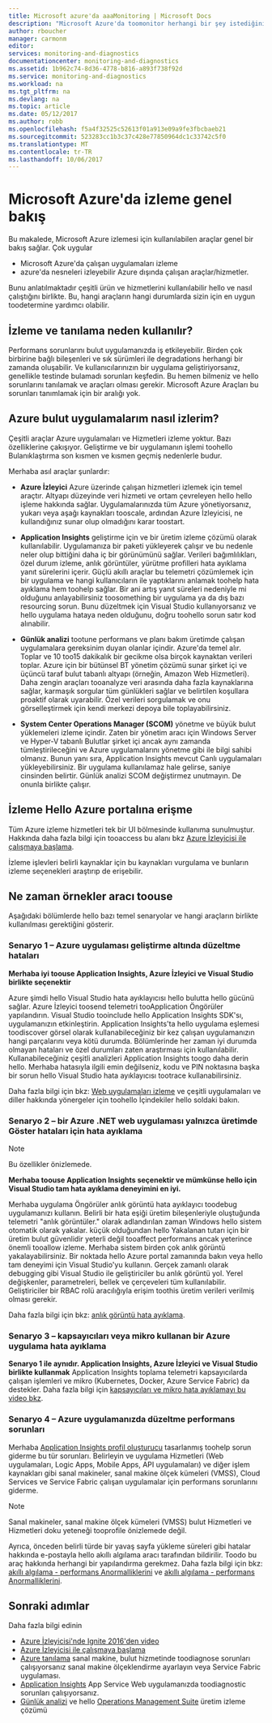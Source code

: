 ```yaml
---
title: Microsoft azure'da aaaMonitoring | Microsoft Docs
description: "Microsoft Azure'da toomonitor herhangi bir şey istediğiniz zaman Seçenekler. Azure İzleyici, uygulama Öngörüler günlük analizi"
author: rboucher
manager: carmonm
editor: 
services: monitoring-and-diagnostics
documentationcenter: monitoring-and-diagnostics
ms.assetid: 1b962c74-8d36-4778-b816-a893f738f92d
ms.service: monitoring-and-diagnostics
ms.workload: na
ms.tgt_pltfrm: na
ms.devlang: na
ms.topic: article
ms.date: 05/12/2017
ms.author: robb
ms.openlocfilehash: f5a4f32525c52613f01a913e09a9fe3fbcbaeb21
ms.sourcegitcommit: 523283cc1b3c37c428e77850964dc1c33742c5f0
ms.translationtype: MT
ms.contentlocale: tr-TR
ms.lasthandoff: 10/06/2017
---
```

# <a name="overview-of-monitoring-in-microsoft-azure"></a>Microsoft Azure'da izleme genel bakış
Bu makalede, Microsoft Azure izlemesi için kullanılabilen araçlar genel bir bakış sağlar. Çok uygular
- Microsoft Azure'da çalışan uygulamaları izleme 
- azure'da nesneleri izleyebilir Azure dışında çalışan araçlar/hizmetler. 

Bunu anlatılmaktadır çeşitli ürün ve hizmetlerini kullanılabilir hello ve nasıl çalıştığını birlikte. Bu, hangi araçların hangi durumlarda sizin için en uygun toodetermine yardımcı olabilir.  

## <a name="why-use-monitoring-and-diagnostics"></a>İzleme ve tanılama neden kullanılır?

Performans sorunlarını bulut uygulamanızda iş etkileyebilir. Birden çok birbirine bağlı bileşenleri ve sık sürümleri ile degradations herhangi bir zamanda oluşabilir. Ve kullanıcılarınızın bir uygulama geliştiriyorsanız, genellikle testinde bulamadı sorunları keşfedin. Bu hemen bilmeniz ve hello sorunlarını tanılamak ve araçları olması gerekir. Microsoft Azure Araçları bu sorunları tanımlamak için bir aralığı yok.

## <a name="how-do-i-monitor-my-azure-cloud-apps"></a>Azure bulut uygulamalarım nasıl izlerim?

Çeşitli araçlar Azure uygulamaları ve Hizmetleri izleme yoktur. Bazı özelliklerine çakışıyor. Geliştirme ve bir uygulamanın işlemi toohello Bulanıklaştırma son kısmen ve kısmen geçmiş nedenlerle budur. 

Merhaba asıl araçlar şunlardır:

-   **Azure İzleyici** Azure üzerinde çalışan hizmetleri izlemek için temel araçtır. Altyapı düzeyinde veri hizmeti ve ortam çevreleyen hello hello işleme hakkında sağlar. Uygulamalarınızda tüm Azure yönetiyorsanız, yukarı veya aşağı kaynakları tooscale, ardından Azure İzleyicisi, ne kullandığınız sunar olup olmadığını karar toostart.

-   **Application Insights** geliştirme için ve bir üretim izleme çözümü olarak kullanılabilir. Uygulamanıza bir paketi yükleyerek çalışır ve bu nedenle neler olup bittiğini daha iç bir görünümünü sağlar. Verileri bağımlılıkları, özel durum izleme, anlık görüntüler, yürütme profilleri hata ayıklama yanıt sürelerini içerir. Güçlü akıllı araçlar bu telemetri çözümlemek için bir uygulama ve hangi kullanıcıların ile yaptıklarını anlamak toohelp hata ayıklama hem toohelp sağlar. Bir ani artış yanıt süreleri nedeniyle mi olduğunu anlayabilirsiniz toosomething bir uygulama ya da dış bazı resourcing sorun. Bunu düzeltmek için Visual Studio kullanıyorsanız ve hello uygulama hataya neden olduğunu, doğru toohello sorun satır kod alınabilir.  

-   **Günlük analizi** tootune performans ve planı bakım üretimde çalışan uygulamalara gereksinim duyan olanlar içindir. Azure'da temel alır. Toplar ve 10 too15 dakikalık bir gecikme olsa birçok kaynaktan verileri toplar. Azure için bir bütünsel BT yönetim çözümü sunar şirket içi ve üçüncü taraf bulut tabanlı altyapı (örneğin, Amazon Web Hizmetleri). Daha zengin araçları tooanalyze veri arasında daha fazla kaynaklarına sağlar, karmaşık sorgular tüm günlükleri sağlar ve belirtilen koşullara proaktif olarak uyarabilir.  Özel verileri sorgulamak ve onu görselleştirmek için kendi merkezi depoya bile toplayabilirsiniz. 

-   **System Center Operations Manager (SCOM)** yönetme ve büyük bulut yüklemeleri izleme içindir. Zaten bir yönetim aracı için Windows Server ve Hyper-V tabanlı Bulutlar şirket içi ancak aynı zamanda tümleştirileceğini ve Azure uygulamalarını yönetme gibi ile bilgi sahibi olmanız. Bunun yanı sıra, Application Insights mevcut Canlı uygulamaları yükleyebilirsiniz.  Bir uygulama kullanılamaz hale gelirse, saniye cinsinden belirtir. Günlük analizi SCOM değiştirmez unutmayın. De onunla birlikte çalışır.  


## <a name="accessing-monitoring-in-hello-azure-portal"></a>İzleme Hello Azure portalına erişme
Tüm Azure izleme hizmetleri tek bir UI bölmesinde kullanıma sunulmuştur. Hakkında daha fazla bilgi için tooaccess bu alanı bkz [Azure İzleyicisi ile çalışmaya başlama](monitoring-get-started.md). 

İzleme işlevleri belirli kaynaklar için bu kaynakları vurgulama ve bunların izleme seçenekleri araştırıp de erişebilir. 

## <a name="examples-of-when-toouse-which-tool"></a>Ne zaman örnekler aracı toouse 

Aşağıdaki bölümlerde hello bazı temel senaryolar ve hangi araçların birlikte kullanılması gerektiğini gösterir. 

### <a name="scenario-1--fix-errors-in-an-azure-application-under-development"></a>Senaryo 1 – Azure uygulaması geliştirme altında düzeltme hataları   

**Merhaba iyi toouse Application Insights, Azure İzleyici ve Visual Studio birlikte seçenektir**

Azure şimdi hello Visual Studio hata ayıklayıcısı hello bulutta hello gücünü sağlar. Azure İzleyici toosend telemetri tooApplication Öngörüler yapılandırın. Visual Studio tooinclude hello Application Insights SDK'sı, uygulamanızın etkinleştirin. Application Insights'ta hello uygulama eşlemesi toodiscover görsel olarak kullanabileceğiniz bir kez çalışan uygulamanızın hangi parçalarını veya kötü durumda. Bölümlerinde her zaman iyi durumda olmayan hataları ve özel durumları zaten araştırması için kullanılabilir. Kullanabileceğiniz çeşitli analizleri Application Insights toogo daha derin hello. Merhaba hatasıyla ilgili emin değilseniz, kodu ve PIN noktasına başka bir sorun hello Visual Studio hata ayıklayıcısı tootrace kullanabilirsiniz. 

Daha fazla bilgi için bkz: [Web uygulamaları izleme](../application-insights/app-insights-azure-web-apps.md) ve çeşitli uygulamaları ve diller hakkında yönergeler için toohello İçindekiler hello soldaki bakın.  

### <a name="scenario-2--debug-an-azure-net-web-application-for-errors-that-only-show-in-production"></a>Senaryo 2 – bir Azure .NET web uygulaması yalnızca üretimde Göster hataları için hata ayıklama 

> [!NOTE]
> Bu özellikler önizlemede. 

**Merhaba toouse Application Insights seçenektir ve mümkünse hello için Visual Studio tam hata ayıklama deneyimini en iyi.**

Merhaba uygulama Öngörüler anlık görüntü hata ayıklayıcı toodebug uygulamanızı kullanın. Belirli bir hata eşiği üretim bileşenleriyle oluştuğunda telemetri "anlık görüntüler." olarak adlandırılan zaman Windows hello sistem otomatik olarak yakalar. küçük olduğundan hello Yakalanan tutarı için bir üretim bulut güvenlidir yeterli değil tooaffect performans ancak yeterince önemli tooallow izleme.  Merhaba sistem birden çok anlık görüntü yakalayabilirsiniz. Bir noktada hello Azure portal zamanında bakın veya hello tam deneyimi için Visual Studio'yu kullanın. Gerçek zamanlı olarak debugging gibi Visual Studio ile geliştiriciler bu anlık görüntü yol. Yerel değişkenler, parametreleri, bellek ve çerçeveleri tüm kullanılabilir. Geliştiriciler bir RBAC rolü aracılığıyla erişim toothis üretim verileri verilmiş olması gerekir.  

Daha fazla bilgi için bkz: [anlık görüntü hata ayıklama](../application-insights/app-insights-snapshot-debugger.md). 

### <a name="scenario-3--debug-an-azure-application-that-uses-containers-or-microservices"></a>Senaryo 3 – kapsayıcıları veya mikro kullanan bir Azure uygulama hata ayıklama 

**Senaryo 1 ile aynıdır. Application Insights, Azure İzleyici ve Visual Studio birlikte kullanmak** Application Insights toplama telemetri kapsayıcılarda çalışan işlemleri ve mikro (Kubernetes, Docker, Azure Service Fabric) da destekler. Daha fazla bilgi için [kapsayıcıları ve mikro hata ayıklamayı bu video bkz](https://go.microsoft.com/fwlink/?linkid=848184). 


### <a name="scenario-4--fix-performance-issues-in-your-azure-application"></a>Senaryo 4 – Azure uygulamanızda düzeltme performans sorunları

Merhaba [Application Insights profil oluşturucu](../application-insights/app-insights-profiler.md) tasarlanmış toohelp sorun giderme bu tür sorunları. Belirleyin ve uygulama Hizmetleri (Web uygulamaları, Logic Apps, Mobile Apps, API uygulamaları) ve diğer işlem kaynakları gibi sanal makineler, sanal makine ölçek kümeleri (VMSS), Cloud Services ve Service Fabric çalışan uygulamalar için performans sorunlarını giderme. 

> [!NOTE]
> Sanal makineler, sanal makine ölçek kümeleri (VMSS) bulut Hizmetleri ve Hizmetleri doku yeteneği tooprofile önizlemede değil.   

Ayrıca, önceden belirli türde bir yavaş sayfa yükleme süreleri gibi hatalar hakkında e-postayla hello akıllı algılama aracı tarafından bildirilir.  Toodo bu araç hakkında herhangi bir yapılandırma gerekmez. Daha fazla bilgi için bkz: [akıllı algılama - performans Anormalliklerini](../application-insights/app-insights-proactive-performance-diagnostics.md) ve [akıllı algılama - performans Anormalliklerini](https://azure.microsoft.com/blog/Enhancments-ApplicationInsights-SmartDetection/preview).



## <a name="next-steps"></a>Sonraki adımlar
Daha fazla bilgi edinin

* [Azure İzleyicisi'nde Ignite 2016'den video](https://myignite.microsoft.com/videos/4977)
* [Azure İzleyicisi ile çalışmaya başlama](monitoring-get-started.md)
* [Azure tanılama](../azure-diagnostics.md) sanal makine, bulut hizmetinde toodiagnose sorunları çalışıyorsanız sanal makine ölçeklendirme ayarlayın veya Service Fabric uygulaması.
* [Application Insights](https://azure.microsoft.com/documentation/services/application-insights/) App Service Web uygulamanızda toodiagnostic sorunları çalışıyorsanız.
* [Günlük analizi](https://azure.microsoft.com/documentation/services/log-analytics/) ve hello [Operations Management Suite](https://www.microsoft.com/oms/) üretim izleme çözümü